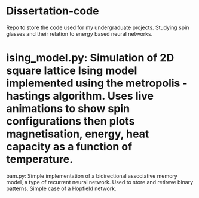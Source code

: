 # Dissertation-code

Repo to store the code used for my undergraduate projects. Studying spin glasses and their relation to energy based neural networks.

# ising_model.py: Simulation of 2D square lattice Ising model implemented using the metropolis - hastings algorithm. Uses live animations to show spin configurations then plots magnetisation, energy, heat capacity as a function of temperature.

bam.py: Simple implementation of a bidirectional associative memory model, a type of recurrent neural network. Used to store and retireve binary patterns. Simple case of a Hopfield network.
